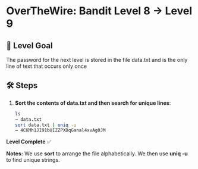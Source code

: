 # OverTheWire: Bandit Level 8 → Level 9

## 🧠 Level Goal
The password for the next level is stored in the file data.txt and is the only line of text that occurs only once

## 🛠️ Steps

1. **Sort the contents of data.txt and then search for unique lines**:
   ```bash
   ls
   → data.txt
   sort data.txt | uniq -u
   → 4CKMh1JI91bUIZZPXDqGanal4xvAg0JM
**Level Complete** ✅

**Notes:**
We use **sort** to arrange the file alphabetically. We then use **uniq -u** to find unique strings.
